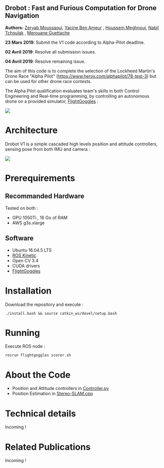 ## Drobot : Fast and Furious Computation for Drone Navigation

**Authors:** [Zeryab Moussaoui](https://fr.linkedin.com/in/zeryab-moussaoui-9a728029), [Yacine Ben Ameur]( https://www.linkedin.com/in/yacine-ben-ameur-b15aa0165) , [Houssem Meghnouj](https://www.linkedin.com/in/houssem-meghnoudj-229735148), [Nabil Tchoulak](https://www.linkedin.com/in/mohamed-nabil-tchoulak-b43670167) , [Merouane Guettache](https://www.linkedin.com/in/merouane-guettache-261560181/)

**23 Mars 2019**: Submit the V1 code according to Alpha-Pilot deadline.

**02 Avril 2019**: Resolve all submission issues.

**04 Avril 2019**: Resolve remaining issue.

The aim of this code is to complete the selection of the Lockheed Martin's Drone Race "Alpha Pilot" (https://www.herox.com/alphapilot/78-test-3) but can be used for other drone race contests. 

The Alpha Pilot qualification evaluates team's skills in both Control Engineering and Real-time programming, by controlling an autonomous drone on a provided simulator, [FlightGoggles](http://flightgoggles.mit.edu/) : 

![](https://www.youtube.com/watch?v=e_3Yw0uPRKE)

# Architecture

Drobot V1 is a simple cascaded high levels position and attitude controllers, sensing pose from both IMU and camera : 

![](https://i.ibb.co/L1CZr3x/drobot.png)

# Prerequirements

## Recommanded Hardware

Tested on both :
* GPU 1050Ti , 16 Go of RAM
* AWS g3s.xlarge

## Software

* Ubuntu 16.04.5 LTS
* [ROS Kinetic](http://wiki.ros.org/kinetic)
* Open CV 3.4
* CUDA drivers
* [FlightGoggles](http://flightgoggles.mit.edu/)

# Installation

Download the repository and execute : 
```
./install.bash && source catkin_ws/devel/setup.bash
```

# Running

Execute ROS node : 
```
rosrun flightgoggles scorer.sh
```

# About the Code

* Position and Attitude controllers in [Controller.py](./catkin_ws/src/control/scripts/leaderbord_groundtruth_v3.py)
* Position Estimation in [Stereo-SLAM.cpp](./catkin_ws/src/orb_slam_2_ros-master/ros/src/StereoNode.cc)

# Technical details

Incoming !

# Related Publications

Incoming !

